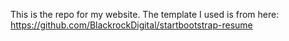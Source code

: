 This is the repo for my website. The template I used is from here: https://github.com/BlackrockDigital/startbootstrap-resume
